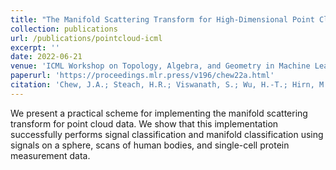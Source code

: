 ```yaml
---
title: "The Manifold Scattering Transform for High-Dimensional Point Cloud Data"
collection: publications
url: /publications/pointcloud-icml
excerpt: ''
date: 2022-06-21
venue: 'ICML Workshop on Topology, Algebra, and Geometry in Machine Learning'
paperurl: 'https://proceedings.mlr.press/v196/chew22a.html'
citation: 'Chew, J.A.; Steach, H.R.; Viswanath, S.; Wu, H.-T.; Hirn, M.; Needell, D.; Vesely, Matthew D.; Krishnaswamy, S.; Perlmutter, M. The Manifold Scattering Transform for High-Dimensional Point Cloud Data. In _Topological, Algebraic and Geometric Learning Workshops 2022, volume 196, pages 67-78. PMLR, 2022.'
---
```

We present a practical scheme for implementing the manifold scattering transform for point cloud data. We show that this implementation successfully performs signal classification and manifold classification using signals on a sphere, scans of human bodies, and single-cell protein measurement data.

<!-- [See paper here](https://analyticalsciencejournals.onlinelibrary.wiley.com/doi/full/10.1002/cem.3119) -->

<!-- Citation: Kazmierczak, N.P.; Chew, J.A.; Michmerhuizen, A.R.; Kim, S.E.; Drees, Z.D.; Rylaarsdam, A.; Thong, T.; Van Laar, L.; Vander Griend, D.A. Sensitivity Limits for Determining 1:1 Binding Constants from Spectrophotometric Titrations via Global Analysis. Journal of Chemometrics, 2019, 33:e3119. -->
